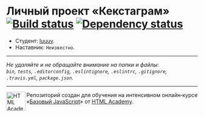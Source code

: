 # Личный проект «Кекстаграм» [![Build status][travis-image]][travis-url] [![Dependency status][dependency-image]][dependency-url]

* Студент: [luuuv](https://up.htmlacademy.ru/javascript/7/user/24290).
* Наставник: `Неизвестно`.

---

_Не удаляйте и не обращайте внимание на папки и файлы:_<br>
_`bin`, `tests`, `.editorconfig`, `.eslintignore`, `.eslintrc`, `.gitignore`, `.travis.yml`, `package.json`._

---

<a href="https://htmlacademy.ru/intensive/javascript"><img align="left" width="50" height="50" title="HTML Academy" src="https://up.htmlacademy.ru/static/img/intensive/javascript/logo-for-github.svg"></a>

Репозиторий создан для обучения на интенсивном онлайн‑курсе «[Базовый JavaScript](https://htmlacademy.ru/intensive/javascript)» от [HTML Academy](https://htmlacademy.ru).

[travis-image]: https://travis-ci.org/htmlacademy-javascript/24290-kekstagram.svg?branch=master
[travis-url]: https://travis-ci.org/htmlacademy-javascript/24290-kekstagram
[dependency-image]: https://david-dm.org/htmlacademy-javascript/24290-kekstagram.svg?style=flat-square
[dependency-url]: https://david-dm.org/htmlacademy-javascript/24290-kekstagram
